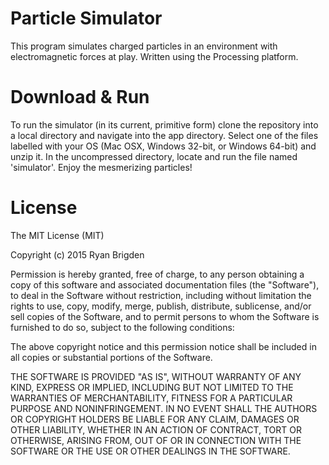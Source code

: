 # Particle Simulator
This program simulates charged particles in an environment with electromagnetic forces at play. 
Written using the Processing platform. 

# Download & Run
To run the simulator (in its current, primitive form) clone the repository into a local directory and navigate
into the app directory. Select one of the files labelled with your OS (Mac OSX, Windows 32-bit, or Windows 64-bit)
and unzip it. In the uncompressed directory, locate and run the file named 'simulator'. Enjoy the mesmerizing particles!

# License
The MIT License (MIT)

Copyright (c) 2015 Ryan Brigden

Permission is hereby granted, free of charge, to any person obtaining a copy
of this software and associated documentation files (the "Software"), to deal
in the Software without restriction, including without limitation the rights
to use, copy, modify, merge, publish, distribute, sublicense, and/or sell
copies of the Software, and to permit persons to whom the Software is
furnished to do so, subject to the following conditions:

The above copyright notice and this permission notice shall be included in
all copies or substantial portions of the Software.

THE SOFTWARE IS PROVIDED "AS IS", WITHOUT WARRANTY OF ANY KIND, EXPRESS OR
IMPLIED, INCLUDING BUT NOT LIMITED TO THE WARRANTIES OF MERCHANTABILITY,
FITNESS FOR A PARTICULAR PURPOSE AND NONINFRINGEMENT. IN NO EVENT SHALL THE
AUTHORS OR COPYRIGHT HOLDERS BE LIABLE FOR ANY CLAIM, DAMAGES OR OTHER
LIABILITY, WHETHER IN AN ACTION OF CONTRACT, TORT OR OTHERWISE, ARISING FROM,
OUT OF OR IN CONNECTION WITH THE SOFTWARE OR THE USE OR OTHER DEALINGS IN
THE SOFTWARE.

